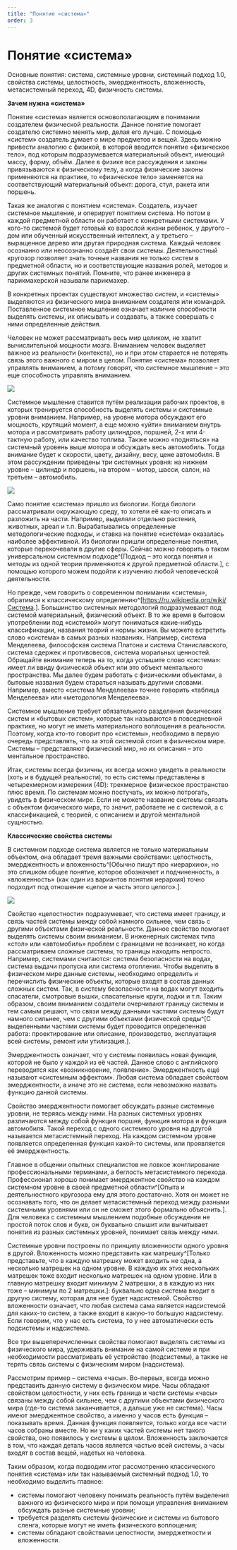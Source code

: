 ```yaml
---
title: "Понятие «система»"
order: 3
---
```


# Понятие «система»

Основные понятия: система, системные уровни, системный подход 1.0, свойства системы, целостность, эмерджентность, вложенность, метасистемный переход, 4D, физичность системы.

**Зачем нужна «система»**

Понятие «система» является основополагающим в понимании создателем физической реальности. Данное понятие помогает создателю системно менять мир, делая его лучше. С помощью «систем» создатель думает о мире предметов и вещей. Здесь можно привести аналогию с физикой, в которой вводится понятие «физическое тело», под которым подразумевается материальный объект, имеющий массу, форму, объём. Далее в физике все рассуждения и законы привязываются к физическому телу, а когда физические законы применяются на практике, то «физическое тело» заменяется на соответствующий материальный объект: дорога, стул, ракета или поршень.

Такая же аналогия с понятием «система». Создатель, изучает системное мышление, и оперирует понятием система. Но потом в каждой предметной области он работает с конкретными системами. У кого-то системой будет готовый ко взрослой жизни ребенок, у другого – дом или обученный искусственный интеллект, а у третьего – выращенное дерево или другая природная система. Каждый человек осознанно или неосознанно создаёт свои системы. Деятельностный кругозор позволяет знать точные названия не только систем в предметной области, но и соответствующие названия ролей, методов и других системных понятий. Помните, что ранее инженера в парикмахерской называли парикмахер.

В конкретных проектах существуют множество систем, и «системы» выделяются из физического мира вниманием создателя или командой. Поставленное системное мышление означает наличие способности выделять системы, их описывать и создавать, а также совершать с ними определенные действия.

Человек не может рассматривать весь мир целиком, не хватит вычислительной мощности мозга. Вниманием человек выделяет важное из реальности (контекста), но и при этом старается не потерять связь этого важного с миром в целом. Понятие «система» позволяет управлять вниманием, а потому говорят, что системное мышление – это еще способность управлять вниманием.

![](/ru/personal/systems-self-development/42.jpeg)

Системное мышление ставится путём реализации рабочих проектов, в которых тренируется способность выделять системы и системные уровни вниманием. Например, на уровне мотора обсуждают его мощность, крутящий момент, а еще можно «уйти» вниманием внутрь мотора и рассматривать работу цилиндров, поршней, 2-х или 4-тактную работу, или качество топлива. Также можно «подняться» на системный уровень выше мотора и обсуждать весь автомобиль. Тогда внимание будет к скорости, цвету, дизайну, весу, цене автомобиля. В этом рассуждении приведены три системных уровня: на нижнем уровне – цилиндр и поршень, на втором – мотор, шасси, салон, на третьем – автомобиль.

![](/ru/personal/systems-self-development/43.png)

Само понятие «система» пришло из биологии. Когда биологи рассматривали окружающую среду, то хотели её как-то описать и разложить на части. Например, выделяли отдельно растения, животных, ареал и т.п. Вырабатывались определенные методологические подходы, и ставка на понятие «система» оказалась наиболее эффективной. Из биологии пришли определенные понятия, которые перекочевали в другие сферы. Сейчас можно говорить о таком универсальном системном подходе^[Подход – это когда понятия и методы из одной теории применяются к другой предметной области.], с помощью которого можем подойти к изучению любой человеческой деятельности.

Но прежде, чем говорить о современном понимании «системы», обратимся к классическому определению^[<https://ru.wikipedia.org/wiki/Система>.]. Большинство системных методологий подразумевают под системой материальный, физический объект. В то же время в бытовом употреблении под «системой» могут пониматься какие-нибудь классификации, названия теорий и нормы жизни. Вы можете встретить слово «система» в самых разных названиях. Например, система Менделеева, философская система Платона и система Станиславского, система сдержек и противовесов, система моральных ценностей. Обращайте внимание теперь на то, когда услышите слово «система»: имеет ли ввиду физической объект или это объект ментального пространства. Мы далее будем работать с физическими объектами, а бытовые названия будем стараться называть другими словами. Например, вместо «система Менделеева» точнее говорить «таблица Менделеева» или «методология Менделеева».

Системное мышление требует обязательного разделения физических систем и «бытовых систем», которые так называются в повседневной практике, но могут не иметь материального воплощения в реальности. Поэтому, когда кто-то говорит про «системы», необходимо в первую очередь представлять, что за этой системой стоит в физическом мире. Системы – представляют физический мир, но их описания – это ментальное пространство.

Итак, системы всегда физичны, их всегда можно увидеть в реальности (хоть и в будущей реальности), то есть системы представлены в четырехмерном измерении (4D): трехмерное физическое пространство плюс время. По системам можно постучать, их можно потрогать, увидеть в физическом мире. Если не можете название системы связать с объектом физического мира, то значит, работаете не с системой, а с классификацией, с теорией, с описанием и другой ментальной сущностью.

**Классические свойства системы**

В системном подходе система является не только материальным объектом, она обладает тремя важными свойствами: целостность, эмерджентность и вложенность^[Обычно пишут про «иерархию», но это слишком общее понятие, которое обозначает и подчиненность, а «вложенность» (как один из вариантов понятия иерархия) точно подходит под отношение «целое и часть этого целого».].

![](/ru/personal/systems-self-development/44.png)

Свойство «целостности» подразумевает, что система имеет границу, и связь частей системы между собой намного сильнее, чем связь с другими объектами физической реальности. Данное свойство помогает выделять системы своим вниманием. В инженерных системах типа «стол» или «автомобиль» проблем с границами не возникает, но когда рассматриваем сложные системы, то границы находить непросто. Например, системами считаются: система безопасности на водах, система выдачи пропуска или система отопления. Чтобы выделить в физическом мире данные системы, необходимо определить и перечислить физические объекты, которые входят в состав данных сложных систем. Так, в систему безопасности на водах могут входить спасатели, смотровые вышки, спасательные круги, лодки и т.п. Таким образом, своим вниманием создатели очерчивают границу системы и тем самым решают, что связи между данными частями системы будут намного сильнее, чем с другими объектами физической среды^[С выделенными частями системы будет проводится определенная работа: проектирование или описание, производство, эксплуатация всей системы, ремонт или утилизация.].

Эмерджентность означает, что у системы появилась новая функция, которой не было у каждой из её частей. Данное слово с английского переводится как «возникновение, появление». Эмерджентность ещё называют «системным эффектом». Любая система обладает свойством эмерджентности, а иначе это не система, если невозможно назвать функцию данной системы.

Свойство эмерджентности помогает обсуждать разные системные уровни, не теряясь между ними. На разных системных уровнях различаются между собой функция поршня, функция мотора и функция автомобиля. Такой переход с одного системного уровня на другой называется метасистемный переход. На каждом системном уровне появляется определенная функция какой-то системы, или проявляется её эмерджентность.

Главное в общении опытных специалистов не ловкое жонглирование профессиональными терминами, а беглость метасистемного перехода. Профессионал хорошо понимает эмерджентное свойство на каждом системном уровне в своей предметной области^[Опыта и деятельностного кругозора ему для этого достаточно. Хотя он может не осознавать того, что он делает метасистемный переход между разными системными уровнями или он не сможет этого формально объяснить.]. Для человека с системным мышлением подобные обсуждения не простой поток слов и букв, он буквально слышит или вычитывает понятия из разных системных уровней, понимает связь между ними.

Системные уровни построены по принципу вложенности одного уровня в другой. Вложенность можно представить как матрешку^[Только представьте, что в каждую матрешку может входить не одна, а несколько матрешек на одном уровне. В каждую их этих нескольких матрешек тоже входит несколько матрешек на одном уровне. Или в главную матрешку входит минимум 2 матрешки, а в каждую из них тоже – минимум по 2 матрешки.]: буквально одна система входит в другую систему, которая для нее будет надсистемой. Свойство вложенности означает, что любая система сама является надсистемой для каких-то систем, а также входит в какую-то большую надсистему. Если говорим, что у нас есть система, то у нее автоматически есть подсистемы и надсистема.

Все три вышеперечисленных свойства помогают выделять системы из физического мира, удерживать внимание на самой системе и при необходимости рассматривать её устройство (подсистемы), а также не терять связь системы с физическим миром (надсистема).

Рассмотрим пример – система «часы». Во-первых, всегда можно представить данную систему в физическом мире. Часы обладают свойством целостности, у них есть граница и части системы «часы» связаны между собой сильнее, чем с другими объектами физического мира (где-то система заканчивается, а дальше уже не система). Часы имеют эмерджентное свойство, а именно у часов есть функция – показывать время. Данная функция появляется, только когда все части часов собраны вместе. Но ни у каких частей системы нет такого свойства, оно появилось у системы в целом. Вложенность заключается в том, что каждая деталь часов является частью всей системы, а часы входят в состав вещей, надетых на человека.

Таким образом, когда подводим итог рассмотрению классического понятия «система» или так называемый системный подход 1.0, то необходимо выделить главное:

* системы помогают человеку понимать реальность путём выделения важного из физического мира и при помощи управления вниманием обсуждать разные системные уровни;
* требуется разделять системы физические и системы из бытового сленга, которые могут не иметь физического воплощения;
* системы обладают свойствами целостности, эмерджетности и вложенности.